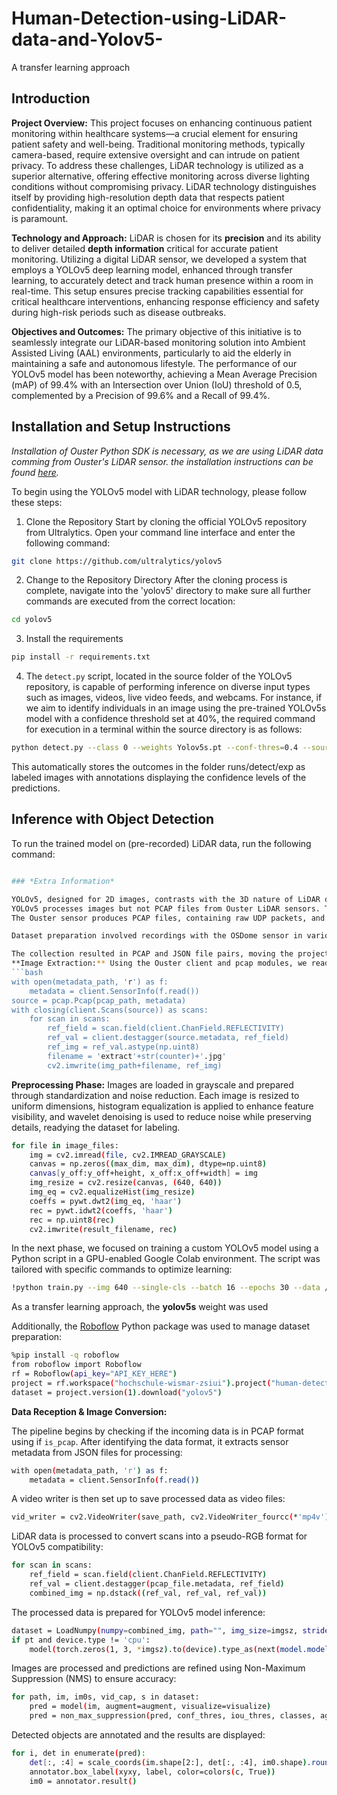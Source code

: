 # Human-Detection-using-LiDAR-data-and-Yolov5-
A transfer learning approach

## Introduction

**Project Overview:**
This project focuses on enhancing continuous patient monitoring within healthcare systems—a crucial element for ensuring patient safety and well-being. Traditional monitoring methods, typically camera-based, require extensive oversight and can intrude on patient privacy. To address these challenges, LiDAR technology is utilized as a superior alternative, offering effective monitoring across diverse lighting conditions without compromising privacy. LiDAR technology distinguishes itself by providing high-resolution depth data that respects patient confidentiality, making it an optimal choice for environments where privacy is paramount.

**Technology and Approach:**
LiDAR is chosen for its **precision** and its ability to deliver detailed **depth information** critical for accurate patient monitoring. Utilizing a digital LiDAR sensor, we developed a system that employs a YOLOv5 deep learning model, enhanced through transfer learning, to accurately detect and track human presence within a room in real-time. This setup ensures precise tracking capabilities essential for critical healthcare interventions, enhancing response efficiency and safety during high-risk periods such as disease outbreaks.

**Objectives and Outcomes:**
The primary objective of this initiative is to seamlessly integrate our LiDAR-based monitoring solution into Ambient Assisted Living (AAL) environments, particularly to aid the elderly in maintaining a safe and autonomous lifestyle. The performance of our YOLOv5 model has been noteworthy, achieving a Mean Average Precision (mAP) of 99.4% with an Intersection over Union (IoU) threshold of 0.5, complemented by a Precision of 99.6% and a Recall of 99.4%.

## Installation and Setup Instructions

*Installation of Ouster Python SDK is necessary, as we are using LiDAR data comming from Ouster's LiDAR sensor. the installation instructions can be found [here](https://static.ouster.dev/sdk-docs/).*

To begin using the YOLOv5 model with LiDAR technology, please follow these steps:

1. Clone the Repository Start by cloning the official YOLOv5 repository from Ultralytics. Open your command line interface and enter the following command:
```bash
git clone https://github.com/ultralytics/yolov5
```

2. Change to the Repository Directory After the cloning process is complete, navigate into the 'yolov5' directory to make sure all further commands are executed from the correct location:

```bash
cd yolov5
```

3.  Install the requirements
```bash
pip install -r requirements.txt
```
4. The `detect.py` script, located in the source folder of the YOLOv5 repository, is capable of performing inference on diverse input types such as images, videos, live video feeds, and webcams. For instance, if we aim to identify individuals in an image using the pre-trained YOLOv5s model with a confidence threshold set at 40%, the required command for execution in a terminal within the source directory is as follows:
```bash
python detect.py --class 0 --weights Yolov5s.pt --conf-thres=0.4 --source example_pic.jpeg --view-img
```
This automatically stores the outcomes in the folder runs/detect/exp as labeled images with annotations displaying the confidence levels of the predictions.

## Inference with Object Detection 
To run the  trained model on (pre-recorded) LiDAR data, run the following command:
```bash

### *Extra Information* 

YOLOv5, designed for 2D images, contrasts with the 3D nature of LiDAR data. To adapt YOLOv5, 3D LiDAR data is converted to 2D by extracting the reflectivity layer, making it suitable for the model.
YOLOv5 processes images but not PCAP files from Ouster LiDAR sensors. To use Ouster data, it must be converted into image formats, aided by the Ouster Python SDK. This SDK adjusts the `detect.py` file in the YOLOv5 repository to analyze the reflectivity layer from PCAP files, creating a customized script detailed later.
The Ouster sensor produces PCAP files, containing raw UDP packets, and JSON files with crucial metadata, interpreted using the SDK’s client module. Installation of the Ouster Python SDK is necessary.

Dataset preparation involved recordings with the OSDome sensor in various positions and times to capture different spatial perspectives and lighting conditions, enhancing dataset diversity and robustness. Additional data from an OS0 sensor on Ouster’s website further diversified the dataset.

The collection resulted in PCAP and JSON file pairs, moving the project to the image extraction stage.
**Image Extraction:** Using the Ouster client and pcap modules, we read metadata from JSON files and point cloud data from PCAP files. The script iterates through scans from the PCAP, extracts the reflectivity data, and applies the client's destagger function to correct pixel staggering in raw LiDAR data, improving visual clarity. Each corrected scan is then converted to an 8-bit JPEG image, forming a sequential dataset.
```bash
with open(metadata_path, 'r') as f:
    metadata = client.SensorInfo(f.read())
source = pcap.Pcap(pcap_path, metadata)
with closing(client.Scans(source)) as scans:
    for scan in scans:
        ref_field = scan.field(client.ChanField.REFLECTIVITY)
        ref_val = client.destagger(source.metadata, ref_field)
        ref_img = ref_val.astype(np.uint8)
        filename = 'extract'+str(counter)+'.jpg'
        cv2.imwrite(img_path+filename, ref_img)
```
**Preprocessing Phase:** Images are loaded in grayscale and prepared through standardization and noise reduction. Each image is resized to uniform dimensions, histogram equalization is applied to enhance feature visibility, and wavelet denoising is used to reduce noise while preserving details, readying the dataset for labeling.
```bash
for file in image_files:
    img = cv2.imread(file, cv2.IMREAD_GRAYSCALE)
    canvas = np.zeros((max_dim, max_dim), dtype=np.uint8)
    canvas[y_off:y_off+height, x_off:x_off+width] = img
    img_resize = cv2.resize(canvas, (640, 640))
    img_eq = cv2.equalizeHist(img_resize)
    coeffs = pywt.dwt2(img_eq, 'haar')
    rec = pywt.idwt2(coeffs, 'haar')
    rec = np.uint8(rec)
    cv2.imwrite(result_filename, rec)
```
In the next phase, we focused on training a custom YOLOv5 model using a Python script in a GPU-enabled Google Colab environment. The script was tailored with specific commands to optimize learning:
```bash
!python train.py --img 640 --single-cls --batch 16 --epochs 30 --data /content/datasets/human-detection-1/data.yaml --weights yolov5s.pt
```
As a transfer learning approach, the **yolov5s** weight was used 

Additionally, the [Roboflow](https://roboflow.com/) Python package was used to manage dataset preparation:
```bash
%pip install -q roboflow
from roboflow import Roboflow
rf = Roboflow(api_key="API_KEY_HERE")
project = rf.workspace("hochschule-wismar-zsiui").project("human-detection-o2d8k")
dataset = project.version(1).download("yolov5")
```
**Data Reception & Image Conversion:**

The pipeline begins by checking if the incoming data is in PCAP format using if `is_pcap`. After identifying the data format, it extracts sensor metadata from JSON files for processing:
```bash
with open(metadata_path, 'r') as f:
    metadata = client.SensorInfo(f.read())
```
A video writer is then set up to save processed data as video files:
```bash
vid_writer = cv2.VideoWriter(save_path, cv2.VideoWriter_fourcc(*'mp4v'), fps, (width, height))
```
LiDAR data is processed to convert scans into a pseudo-RGB format for YOLOv5 compatibility:
```bash
for scan in scans:
    ref_field = scan.field(client.ChanField.REFLECTIVITY)
    ref_val = client.destagger(pcap_file.metadata, ref_field)
    combined_img = np.dstack((ref_val, ref_val, ref_val))
```
The processed data is prepared for YOLOv5 model inference:
```bash
dataset = LoadNumpy(numpy=combined_img, path="", img_size=imgsz, stride=stride, auto=pt and not jit)
if pt and device.type != 'cpu':
    model(torch.zeros(1, 3, *imgsz).to(device).type_as(next(model.model.parameters())))
```
Images are processed and predictions are refined using Non-Maximum Suppression (NMS) to ensure accuracy:
```bash
for path, im, im0s, vid_cap, s in dataset:
    pred = model(im, augment=augment, visualize=visualize)
    pred = non_max_suppression(pred, conf_thres, iou_thres, classes, agnostic_nms, max_det=max_det)
```
Detected objects are annotated and the results are displayed:
```bash
for i, det in enumerate(pred):
    det[:, :4] = scale_coords(im.shape[2:], det[:, :4], im0.shape).round()
    annotator.box_label(xyxy, label, color=colors(c, True))
    im0 = annotator.result()
```
